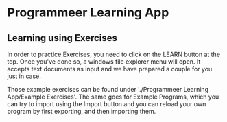# Programmeer Learning App

## Learning using Exercises
In order to practice Exercises, you need to click on the LEARN button at the top. Once you've done so, a windows file explorer menu will open. It accepts text documents as input and we have prepared a couple for you just in case.

Those example exercises can be found under './Programmeer Learning App/Example Exercises'.
The same goes for Example Programs, which you can try to import using the Import button and you can reload your own program by first exporting, and then importing them.